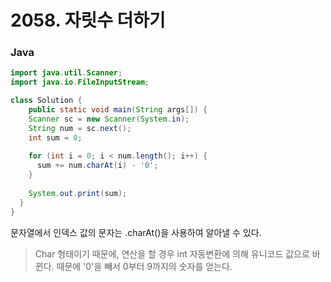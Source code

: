 # 2058. 자릿수 더하기



### Java

```java
import java.util.Scanner;
import java.io.FileInputStream;

class Solution {
	public static void main(String args[]) {
    Scanner sc = new Scanner(System.in);
    String num = sc.next();
    int sum = 0;
    
    for (int i = 0; i < num.length(); i++) {
      sum += num.charAt(i) - '0';
    }
    
    System.out.print(sum);
  }
}
```

문자열에서 인덱스 값의 문자는 .charAt()을 사용하여 알아낼 수 있다.

> Char 형태이기 때문에, 연산을 할 경우 int 자동변환에 의해 유니코드 값으로 바뀐다. 때문에 '0'을 빼서 0부터 9까지의 숫자를 얻는다.